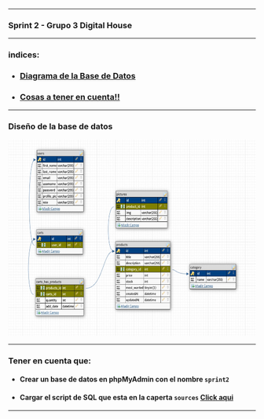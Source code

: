 ***
### **Sprint 2 - Grupo 3 Digital House** 
***
### indices:
- ### [Diagrama de la Base de Datos](#diseño-de-la-base-de-datos)
- ### [**Cosas a tener en cuenta!!**](#tener-en-cuenta-que)
***
### **Diseño de la base de datos**
<img src="https://github.com/alejandroduranroveta/Sprint2--MyEcommerce/blob/main/resources/db.jpeg" width="600" height="400"></img>
***
### **Tener en cuenta que:**
- #### **Crear un base de datos** en phpMyAdmin con el **nombre** ``sprint2``
- #### Cargar el script de SQL que esta en la caperta ``sources`` [**Click aqui**](https://github.com/alejandroduranroveta/Sprint2--MyEcommerce/blob/main/resources/poblarBDD.sql)
***
